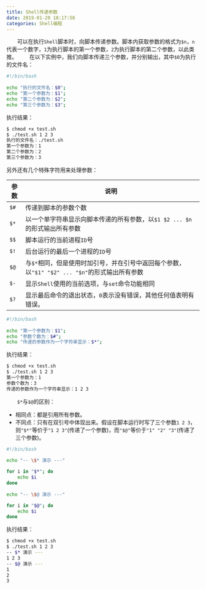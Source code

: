 ```yaml
---
title: Shell传递参数
date: 2019-01-20 18:17:58
categories: Shell编程
---
```

&emsp;&emsp;可以在执行`Shell`脚本时，向脚本传递参数。脚本内获取参数的格式为`$n`，`n`代表一个数字，`1`为执行脚本的第一个参数，`2`为执行脚本的第二个参数，以此类推。
&emsp;&emsp;在以下实例中，我们向脚本传递三个参数，并分别输出，其中`$0`为执行的文件名：

``` bash
#!/bin/bash
​
echo "执行的文件名：$0";
echo "第一个参数为：$1";
echo "第二个参数为：$2";
echo "第三个参数为：$3";
```

执行结果：

``` bash
$ chmod +x test.sh
$ ./test.sh 1 2 3
执行的文件名：./test.sh
第一个参数为：1
第二个参数为：2
第三个参数为：3
```

另外还有几个特殊字符用来处理参数：

参数 | 说明
-----|----
`$#` | 传递到脚本的参数个数
`$*` | 以一个单字符串显示向脚本传递的所有参数，以`$1 $2 ... $n`的形式输出所有参数
`$$` | 脚本运行的当前进程`ID`号
`$!` | 后台运行的最后一个进程的`ID`号
`$@` | 与`$*`相同，但是使用时加引号，并在引号中返回每个参数，以`"$1" "$2" ... "$n"`的形式输出所有参数
`$-` | 显示`Shell`使用的当前选项，与`set`命令功能相同
`$?` | 显示最后命令的退出状态，`0`表示没有错误，其他任何值表明有错误。

``` bash
#!/bin/bash
​
echo "第一个参数为：$1";
echo "参数个数为：$#";
echo "传递的参数作为一个字符串显示：$*";
```

执行结果：

``` bash
$ chmod +x test.sh
$ ./test.sh 1 2 3
第一个参数为：1
参数个数为：3
传递的参数作为一个字符串显示：1 2 3
```

&emsp;&emsp;`$*`与`$@`的区别：

- 相同点：都是引用所有参数。
- 不同点：只有在双引号中体现出来。假设在脚本运行时写了三个参数`1 2 3`，则`"$*"`等价于`"1 2 3"`(传递了一个参数)，而`"$@"`等价于`"1" "2" "3"`(传递了三个参数)。

``` bash
#!/bin/bash
​
echo "-- \$* 演示 ---"

for i in "$*"; do
    echo $i
done
​
echo "-- \$@ 演示 ---"

for i in "$@"; do
    echo $i
done
```

执行结果：

``` bash
$ chmod +x test.sh
$ ./test.sh 1 2 3
-- $* 演示 ---
1 2 3
-- $@ 演示 ---
1
2
3
```